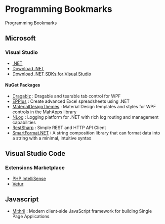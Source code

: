# Programming Bookmarks
Programming Bookmarks

## Microsoft

### Visual Studio

- [.NET](https://dotnet.microsoft.com/)
- [Download .NET](https://dotnet.microsoft.com/download)
- [Download .NET SDKs for Visual Studio](https://dotnet.microsoft.com/download/visual-studio-sdks)

#### NuGet Packages

- [Dragablz](https://www.nuget.org/packages/Dragablz) : Dragable and tearable tab control for WPF
- [EPPlus](https://www.nuget.org/packages/EPPlus/) : Create advanced Excel spreadsheets using .NET
- [MaterialDesignThemes](https://www.nuget.org/packages/MaterialDesignThemes) : Material Design templates and styles for WPF controls in the MahApps library
- [NLog](https://www.nuget.org/packages/NLog) : Logging platform for .NET with rich log routing and management capabilities
- [RestSharp](https://www.nuget.org/packages/RestSharp/) : Simple REST and HTTP API Client
- [SmartFormat.NET](https://www.nuget.org/packages/SmartFormat.NET/) : A string composition library that can format data into a string with a minimal, intuitive syntax

## Visual Studio Code

### Extensions Marketplace

- [PHP IntelliSense](https://marketplace.visualstudio.com/items?itemName=felixfbecker.php-intellisense)
- [Vetur](https://marketplace.visualstudio.com/items?itemName=octref.vetur)

## Javascript

- [Mithril](https://mithril.js.org/) : Modern client-side JavaScript framework for building Single Page Applications

